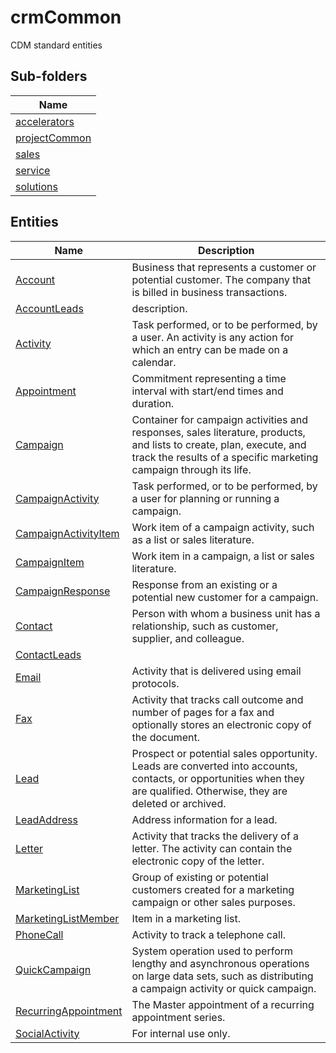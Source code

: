 
# crmCommon

CDM standard entities  

## Sub-folders

|Name|
|---|
|[accelerators](accelerators/README.md)|
|[projectCommon](projectCommon/README.md)|
|[sales](sales/README.md)|
|[service](service/README.md)|
|[solutions](solutions/README.md)|




## Entities

|Name|Description|
|---|---|
|[Account](Account.cdm.json)|Business that represents a customer or potential customer. The company that is billed in business transactions.|
|[AccountLeads](AccountLeads.cdm.json)|description.|
|[Activity](Activity.cdm.json)|Task performed, or to be performed, by a user. An activity is any action for which an entry can be made on a calendar.|
|[Appointment](Appointment.cdm.json)|Commitment representing a time interval with start/end times and duration.|
|[Campaign](Campaign.cdm.json)|Container for campaign activities and responses, sales literature, products, and lists to create, plan, execute, and track the results of a specific marketing campaign through its life.|
|[CampaignActivity](CampaignActivity.cdm.json)|Task performed, or to be performed, by a user for planning or running a campaign.|
|[CampaignActivityItem](CampaignActivityItem.cdm.json)|Work item of a campaign activity, such as a list or sales literature.|
|[CampaignItem](CampaignItem.cdm.json)|Work item in a campaign, a list or sales literature.|
|[CampaignResponse](CampaignResponse.cdm.json)|Response from an existing or a potential new customer for a campaign.|
|[Contact](Contact.cdm.json)|Person with whom a business unit has a relationship, such as customer, supplier, and colleague.|
|[ContactLeads](ContactLeads.cdm.json)||
|[Email](Email.cdm.json)|Activity that is delivered using email protocols.|
|[Fax](Fax.cdm.json)|Activity that tracks call outcome and number of pages for a fax and optionally stores an electronic copy of the document.|
|[Lead](Lead.cdm.json)|Prospect or potential sales opportunity. Leads are converted into accounts, contacts, or opportunities when they are qualified. Otherwise, they are deleted or archived.|
|[LeadAddress](LeadAddress.cdm.json)|Address information for a lead.|
|[Letter](Letter.cdm.json)|Activity that tracks the delivery of a letter. The activity can contain the electronic copy of the letter.|
|[MarketingList](MarketingList.cdm.json)|Group of existing or potential customers created for a marketing campaign or other sales purposes.|
|[MarketingListMember](MarketingListMember.cdm.json)|Item in a marketing list.|
|[PhoneCall](PhoneCall.cdm.json)|Activity to track a telephone call.|
|[QuickCampaign](QuickCampaign.cdm.json)|System operation used to perform lengthy and asynchronous operations on large data sets, such as distributing a campaign activity or quick campaign.|
|[RecurringAppointment](RecurringAppointment.cdm.json)|The Master appointment of a recurring appointment series.|
|[SocialActivity](SocialActivity.cdm.json)|For internal use only.|
